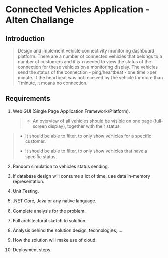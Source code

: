 # Connected Vehicles Application - Alten Challange

## Introduction

>Design and implement vehicle connectivity monitoring dashboard platform. There are a number of connected vehicles that belongs to a number of customers and it is >needed to view the status of the connection for these vehicles on a monitoring display. The vehicles send the status of the connection - ping/heartbeat - one time >per minute. If the heartbeat was not received by the vehicle for more than 1 minute, it means no connection.

## Requirements

1. Web GUI (Single Page Application Framework/Platform).

   >- An overview of all vehicles should be visible on one page (full-screen display), together with their status.
>
   >- It should be able to filter, to only show vehicles for a specific customer.
>
   >- It should be able to filter, to only show vehicles that have a specific status.

2. Random simulation to vehicles status sending.

3. If database design will consume a lot of time, use data in-memory representation.

4. Unit Testing.

5. .NET Core, Java or any native language.

6. Complete analysis for the problem.

7. Full architectural sketch to solution.

8. Analysis behind the solution design, technologies,....

9. How the solution will make use of cloud.

10. Deployment steps.

